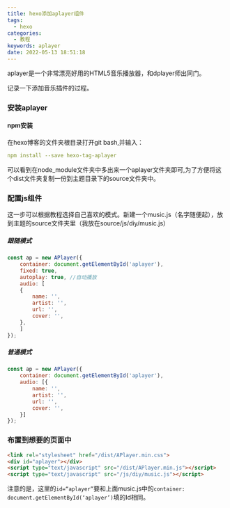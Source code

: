 ```yaml
---
title: hexo添加aplayer组件
tags:
  - hexo
categories:
  - 教程
keywords: aplayer
date: 2022-05-13 18:51:18
---
```


aplayer是一个非常漂亮好用的HTML5音乐播放器，和dplayer师出同门。

记录一下添加音乐插件的过程。

<!--more-->

### 安装aplayer

#### npm安装

在hexo博客的文件夹根目录打开git bash,并输入：

```yaml
npm install --save hexo-tag-aplayer
```

可以看到在node_module文件夹中多出来一个aplayer文件夹即可,为了方便将这个dist文件夹复制一份到主题目录下的source文件夹中。

### 配置js组件

这一步可以根据教程选择自己喜欢的模式。新建一个music.js（名字随便起），放到主题的source文件夹里（我放在source/js/diy/music.js）

##### 跟随模式

```js
const ap = new APlayer({
    container: document.getElementById('aplayer'),
    fixed: true,
	autoplay: true, //自动播放
    audio: [
	{
        name: '',
        artist: '',
        url: '',
        cover: '',
    }, 
	]
});
```

##### 普通模式

```js
const ap = new APlayer({
    container: document.getElementById('aplayer'),
    audio: [{
        name: '',
        artist: '',
        url: '',
        cover: '',
    }]
});
```

### 布置到想要的页面中

```html
<link rel="stylesheet" href="/dist/APlayer.min.css">
<div id="aplayer"></div>
<script type="text/javascript" src="/dist/APlayer.min.js"></script>
<script type="text/javascript" src="/js/diy/music.js"></script>
```

注意的是，这里的`id=“aplayer”`要和上面music.js中的`container: document.getElementById(‘aplayer’)`填的Id相同。
